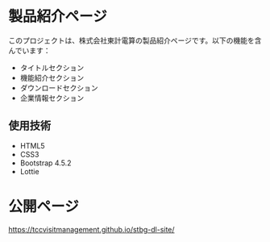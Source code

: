 # 製品紹介ページ

このプロジェクトは、株式会社東計電算の製品紹介ページです。以下の機能を含んでいます：

- タイトルセクション
- 機能紹介セクション
- ダウンロードセクション
- 企業情報セクション

## 使用技術

- HTML5
- CSS3
- Bootstrap 4.5.2
- Lottie

# 公開ページ
https://tccvisitmanagement.github.io/stbg-dl-site/
